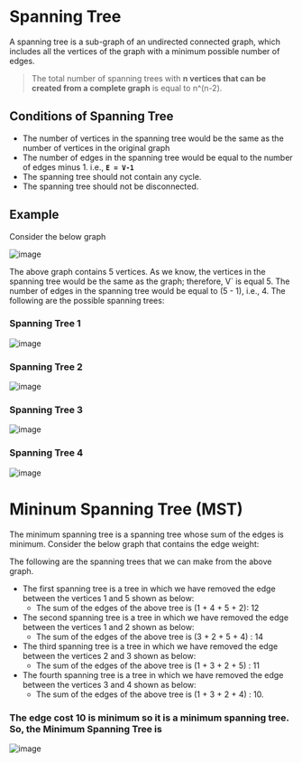 # Spanning Tree

A spanning tree is a sub-graph of an undirected connected graph, which includes all the vertices of the graph with a minimum possible number of edges.

> The total number of spanning trees with **n vertices that can be created from a complete graph** is equal to n^(n-2).

## Conditions of Spanning Tree

- The number of vertices in the spanning tree would be the same as the number of vertices in the original graph
- The number of edges in the spanning tree would be equal to the number of edges minus 1. i.e., **`E = V-1`**
- The spanning tree should not contain any cycle.
- The spanning tree should not be disconnected.

## Example 

Consider the below graph

![image](https://user-images.githubusercontent.com/70228962/173319376-84dcaa7d-3630-4b2f-a7d3-20d81466dae1.png)

The above graph contains 5 vertices. As we know, the vertices in the spanning tree would be the same as the graph; therefore, V` is equal 5. The number of edges in the spanning tree would be equal to (5 - 1), i.e., 4. The following are the possible spanning trees:

### Spanning Tree 1

![image](https://user-images.githubusercontent.com/70228962/173319468-361617e7-245a-4124-a7af-dfbc49e650b4.png)

### Spanning Tree 2

![image](https://user-images.githubusercontent.com/70228962/173319496-353ee1b3-9f04-4e71-b681-84b3c5e0a868.png)

### Spanning Tree 3

![image](https://user-images.githubusercontent.com/70228962/173319521-d81f586e-ff18-4cbf-9c4b-e72a98748375.png)

### Spanning Tree 4

![image](https://user-images.githubusercontent.com/70228962/173319558-16c746bd-273b-452a-a2b8-f83f24edf2fa.png)

# Mininum Spanning Tree (MST)

The minimum spanning tree is a spanning tree whose sum of the edges is minimum. Consider the below graph that contains the edge weight:

The following are the spanning trees that we can make from the above graph.

- The first spanning tree is a tree in which we have removed the edge between the vertices 1 and 5 shown as below:
    - The sum of the edges of the above tree is (1 + 4 + 5 + 2): 12
- The second spanning tree is a tree in which we have removed the edge between the vertices 1 and 2 shown as below:
    - The sum of the edges of the above tree is (3 + 2 + 5 + 4) : 14
- The third spanning tree is a tree in which we have removed the edge between the vertices 2 and 3 shown as below:
    - The sum of the edges of the above tree is (1 + 3 + 2 + 5) : 11
- The fourth spanning tree is a tree in which we have removed the edge between the vertices 3 and 4 shown as below:
    - The sum of the edges of the above tree is (1 + 3 + 2 + 4) : 10. 

### The edge cost 10 is minimum so it is a minimum spanning tree. So, the Minimum Spanning Tree is

![image](https://user-images.githubusercontent.com/70228962/173319558-16c746bd-273b-452a-a2b8-f83f24edf2fa.png)

